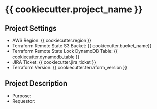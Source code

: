 # {{ cookiecutter.project_name }}

## Project Settings

* AWS Region: {{ cookiecutter.region }}
* Terraform Remote State S3 Bucket: {{ cookiecutter.bucket_name}}
* Terraform Remote State Lock DynamoDB Table: {{ cookiecutter.dynamodb_table }}
* JIRA Ticket: {{ cookiecutter.jira_ticket }}
* Terraform Version: {{ cookiecutter.terraform_version }}

## Project Description

* Purpose:
* Requestor:
